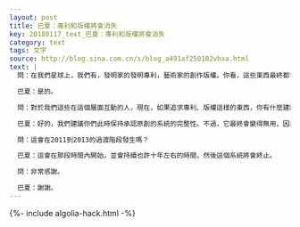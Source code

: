```yaml
---
layout: post
title: 巴夏：專利和版權將會消失
key: 20180117_text_巴夏：專利和版權將會消失
category: text
tags: 文字
source: http://blog.sina.com.cn/s/blog_a491af250102vhxa.html
text: |
  問：在我們星球上，我們有，發明家的發明專利，藝術家的創作版權。你看，這些東西最終都會消失嗎？

  巴夏：是的。

  問：對於我們這些在這個層面互動的人，現在，如果追求專利、版權這樣的東西，你有什麼建議？

  巴夏：好的，我們建議你們此時保持承認原創的系統的完整性。不過，它最終會變得無用，因為承認原創將是人們天生和自然的本能，不需要依靠法律來強迫執行。還有，某些東西也會以多種方式分享，在某些情況下，這也會讓承認原創的系統變得無用。

  問：這會在2011到2013的過渡階段發生嗎？

  巴夏：這會在那段時間內開始，並會持續也許十年左右的時間，然後這個系統將會終止。

  問：非常感謝。

  巴夏：謝謝。
---
```


{%- include algolia-hack.html -%}
